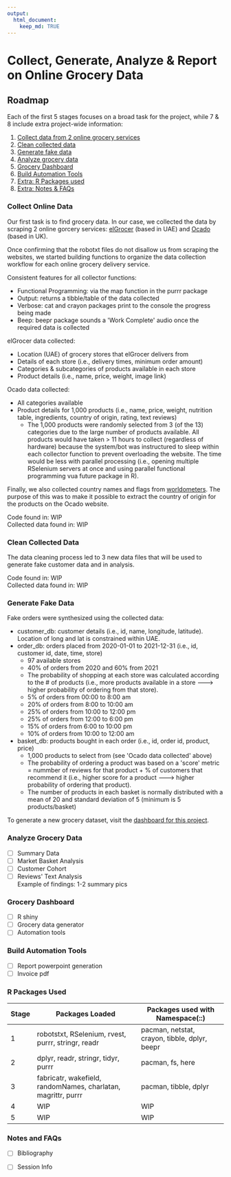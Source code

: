```yaml
---
output:
  html_document:
    keep_md: TRUE
---
```




# Collect, Generate, Analyze & Report on Online Grocery Data

## Roadmap
Each of the first 5 stages focuses on a broad task for the project, 
while 7 & 8 include extra project-wide information:  
1. [Collect data from 2 online grocery services](#collect-online-data)  
2. [Clean collected data](#clean-collected-data)  
3. [Generate fake data](#generate-fake-data)  
4. [Analyze grocery data](#analyze-grocery-data)  
5. [Grocery Dashboard](#grocery-dashboard) 
6. [Build Automation Tools](#build-automation-tools)  
7. [Extra: R Packages used](#r-packages-used)  
8. [Extra: Notes & FAQs](#notes-and-faqs)  

### Collect Online Data
Our first task is to find grocery data. In our case, we collected the data 
by scraping 2 online gorcery services: [elGrocer](https://www.elgrocer.com) 
(based in UAE) and [Ocado](https://www.ocado.com) (based in UK).  

Once confirming that the robotxt files do not disallow us 
from scraping the websites, we started building functions to organize the 
data collection workflow for each online grocery delivery service.  

Consistent features for all collector functions:  
- Functional Programming: via the map function in the purrr package  
- Output: returns a tibble/table of the data collected  
- Verbose: cat and crayon packages print to the console the progress being made  
- Beep: beepr package sounds a 'Work Complete' audio once the required data 
is collected  

elGrocer data collected:  
- Location (UAE) of grocery stores that elGrocer delivers from  
- Details of each store (i.e., delivery times, minimum order amount)  
- Categories & subcategories of products available in each store  
- Product details (i.e., name, price, weight, image link)  

Ocado data collected:  
- All categories available  
- Product details for 1,000 products (i.e., name, price, weight, nutrition 
table, ingredients, country of origin, rating, text reviews)  
    + The 1,000 products were randomly selected from 3 (of the 13) 
    categories due to the large number of products available. All products 
    would have taken > 11 hours to collect (regardless of hardware) because 
    the system/bot was instructured to sleep within each collector function 
    to prevent overloading the website. The time would be less with parallel 
    processing (i.e., opening multiple RSelenium servers at once and using 
    parallel functional programming vua future package in R).  

Finally, we also collected country names and flags from 
[worldometers](https://www.worldometers.info/geography/flags-of-the-world/). 
The purpose of this was to make it possible to extract the country of origin 
for the products on the Ocado website.  

Code found in: WIP  
Collected data found in: WIP

### Clean Collected Data
The data cleaning process led to 3 new data files that will be used to  
generate fake customer data and in analysis.   

Code found in: WIP  
Collected data found in: WIP

### Generate Fake Data
Fake orders were synthesized using the collected data:  
- customer_db: customer details (i.e., id, name, longitude, latitude). 
Location of long and lat is constrained within UAE.  
- order_db: orders placed from 2020-01-01 to 2021-12-31
(i.e., id, customer id, date, time, store)  
    + 97 available stores  
    + 40% of orders from 2020 and 60% from 2021
    + The probability of shopping at each store was calculated according to 
    the # of products (i.e., more products 
    available in a store ---> higher probability of ordering from that 
    store).  
    + 5% of orders from 00:00 to 8:00 am  
    + 20% of orders from 8:00 to 10:00 am  
    + 25% of orders from 10:00 to 12:00 pm  
    + 25% of orders from 12:00 to 6:00 pm  
    + 15% of orders from 6:00 to 10:00 pm  
    + 10% of orders from 10:00 to 12:00 am  
- basket_db: products bought in each order (i.e., id, order id, product, 
price)  
    + 1,000 products to select from (see 'Ocado data collected' above)  
    + The probability of ordering a product was based on a 'score' metric = 
    nummber of reviews for that product + % of customers that recommend it 
    (i.e., higher score for a product ---> higher probability of ordering 
    that product).  
    + The number of products in each basket is normally distributed with a 
    mean of 20 and standard deviation of 5 (minimum is 5 products/basket)  

To generate a new grocery dataset, visit 
the [dashboard for this project](#grocery-dashboard).  

### Analyze Grocery Data
- [ ] Summary Data  
- [ ] Market Basket Analysis  
- [ ] Customer Cohort  
- [ ] Reviews' Text Analysis  
Example of findings: 1-2 summary pics

### Grocery Dashboard
- [ ] R shiny
- [ ] Grocery data generator
- [ ] Automation tools

### Build Automation Tools
- [ ] Report powerpoint generation  
- [ ] Invoice pdf  

### R Packages Used
|    **Stage**    | **Packages Loaded** | **Packages used with Namespace(::)** |
|---|----------------------------------------------------|--------------------------------------|
| 1 | robotstxt, RSelenium, rvest, purrr, stringr, readr | pacman, netstat, crayon, tibble, dplyr, beepr |
| 2 | dplyr, readr, stringr, tidyr, purrr  | pacman, fs, here |
| 3 | fabricatr, wakefield, randomNames, charlatan, magrittr, purrr  | pacman, tibble, dplyr |
| 4 | WIP  | WIP |
| 5 | WIP  | WIP |

### Notes and FAQs
- [ ] Bibliography  
- [ ] Session Info

